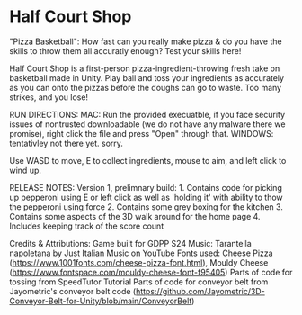 # Half Court Shop

"Pizza Basketball": How fast can you really make pizza & do you have the skills to throw them all accuratly enough? Test your skills here!

Half Court Shop is a first-person pizza-ingredient-throwing fresh take on basketball made in Unity. Play ball and toss your ingredients as accurately as you can onto the pizzas before the doughs can go to waste. Too many strikes, and you lose!

RUN DIRECTIONS: 
	MAC: Run the provided execuatble, if you face security issues of nontrusted downloadable (we do not have any malware 
there we promise), right click the file and press "Open" through that.
	WINDOWS: tentativley not there yet. sorry.

Use WASD to move, E to collect ingredients, mouse to aim, and left click to wind up.

RELEASE NOTES: 
	Version 1, prelimnary build: 
	1. Contains code for picking up pepperoni using E or left click as well as 'holding it' with ability to thow the 
pepperoni using force 
	2. Contains some grey boxing for the kitchen 
	3. Contains some aspects of the 3D walk around for the home page
	4. Includes keeping track of the score count
    
Credits & Attributions:
	Game built for GDPP S24
 	Music: Tarantella napoletana by Just Italian Music on YouTube
 	Fonts used: Cheese Pizza (https://www.1001fonts.com/cheese-pizza-font.html), Mouldy Cheese (https://www.fontspace.com/mouldy-cheese-font-f95405)
	Parts of code for tossing from SpeedTutor Tutorial 
	Parts of code for conveyor belt from Jayometric's conveyor belt code (https://github.com/Jayometric/3D-Conveyor-Belt-for-Unity/blob/main/ConveyorBelt)
    
